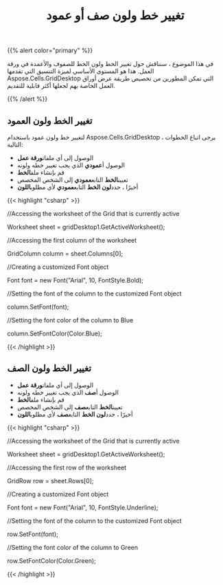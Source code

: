 ﻿---
title: تغيير خط ولون صف أو عمود
type: docs
weight: 110
url: /ar/net/changing-the-font-and-color-of-a-row-or-column/
---
{{% alert color="primary" %}} 

في هذا الموضوع ، سنناقش حول تغيير الخط ولون الخط للصفوف والأعمدة في ورقة العمل. هذا هو المستوى الأساسي لميزة التنسيق التي تقدمها Aspose.Cells.GridDesktop التي تمكن المطورين من تخصيص طريقة عرض أوراق العمل الخاصة بهم لجعلها أكثر قابلية للتقديم.

{{% /alert %}} 
## **تغيير الخط ولون العمود**
لتغيير خط ولون عمود باستخدام Aspose.Cells.GridDesktop ، يرجى اتباع الخطوات التالية:

-  الوصول إلى أي ملفات**ورقة عمل**
-  الوصول أ**عمودي** الذي يجب تغيير خطه ولونه
-  قم بإنشاء ملف**الخط**
-  تعيين**الخط** التابع**عمودي** إلى الشخص المخصص
-  أخيرًا ، حدد**لون الخط** التابع**عمودي** لأي مطلوب**اللون**



{{< highlight "csharp" >}}

 //Accessing the worksheet of the Grid that is currently active

Worksheet sheet = gridDesktop1.GetActiveWorksheet();

//Accessing the first column of the worksheet

GridColumn column = sheet.Columns[0];

//Creating a customized Font object

Font font = new Font("Arial", 10, FontStyle.Bold);

//Setting the font of the column to the customized Font object

column.SetFont(font);

//Setting the font color of the column to Blue

column.SetFontColor(Color.Blue);

{{< /highlight >}}
## **تغيير الخط ولون الصف**
-  الوصول إلى أي ملفات**ورقة عمل**
-  الوصول أ**صف** الذي يجب تغيير خطه ولونه
-  قم بإنشاء ملف**الخط**
-  تعيين**الخط** التابع**صف** إلى الشخص المخصص
-  أخيرًا ، حدد**لون الخط** التابع**صف** لأي مطلوب**اللون**



{{< highlight "csharp" >}}

 //Accessing the worksheet of the Grid that is currently active

Worksheet sheet = gridDesktop1.GetActiveWorksheet();

//Accessing the first row of the worksheet

GridRow row = sheet.Rows[0];

//Creating a customized Font object

Font font = new Font("Arial", 10, FontStyle.Underline);

//Setting the font of the column to the customized Font object

row.SetFont(font);

//Setting the font color of the column to Green

row.SetFontColor(Color.Green);

{{< /highlight >}}
